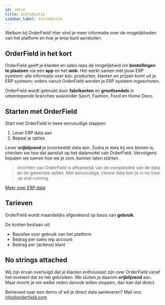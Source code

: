 ```yaml
---
id: intro
title: Introductie
sidebar_label: Introductie
---
```


Welkom bij OrderField! Hier vind je meer informatie over de mogelijkheden van het platform en hoe je erop kunt aansluiten.  

## OrderField in het kort
OrderField geeft je klanten en sales reps de mogelijkheid om **bestellingen te plaatsen** via een **app** en het **web**. Het werkt samen met jouw ERP systeem: alle informatie over bijv. producten, klanten en prijzen komt uit je ERP systeem; orders vanuit OrderField worden je ERP systeem ingeschoten.

OrderField wordt gebruikt door **fabrikanten** en **groothandels** in uiteenlopende branches waaronder Sport, Fashion, Food en Home Deco. 

## Starten met OrderField

Start met OrderField in twee eenvoudige stappen:

1. Lever ERP data aan
2. Bepaal je opties

Lever **vrijblijvend** je (voorbeeld) data aan. Zodra je data bij ons binnen is, checken we hoe dat aansluit op het datamodel van OrderField. Vervolgens bepalen we samen hoe we je zsm. kunnen laten starten.

>Inrichten van OrderField is afhankelijk van de complexiteit van de data en de gewenste opties. Met eenvoudige, cleane data ben je in no time up and running.

[Meer over ERP data](erpdata.md)

## Tarieven

OrderField wordt maandelijks afgerekend op basis van **gebruik**. 

De kosten bestaan uit:

* Basisfee voor gebruik van het platform
* Bedrag per sales rep account
* Bedrag per (actieve) klant

## No strings attached 
Wij zijn ervan overtuigd dat je klanten enthousiast zijn over OrderField vanaf het moment dat ze het gebruiken. We sluiten je daarom **vrijblijvend** aan. Maar mocht je om welke reden danook willen stoppen, dan kan dat direct.

Benieuwd naar een demo of wil je direct data aanleveren? Mail ons: [info@orderfield.com](mailto:info@orderfield.com)